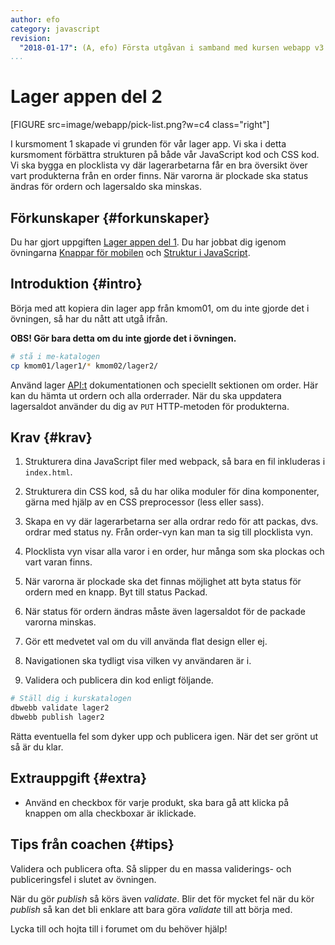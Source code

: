```yaml
---
author: efo
category: javascript
revision:
  "2018-01-17": (A, efo) Första utgåvan i samband med kursen webapp v3.
...
```

Lager appen del 2
==================================
[FIGURE src=image/webapp/pick-list.png?w=c4 class="right"]

I kursmoment 1 skapade vi grunden för vår lager app. Vi ska i detta kursmoment förbättra strukturen på både vår JavaScript kod och CSS kod. Vi ska bygga en plocklista vy där lagerarbetarna får en bra översikt över vart produkterna från en order finns. När varorna är plockade ska status ändras för ordern och lagersaldo ska minskas.



<!--more-->



Förkunskaper {#forkunskaper}
-----------------------
Du har gjort uppgiften [Lager appen del 1](uppgift/lager-appen-del-1). Du har jobbat dig igenom övningarna [Knappar för mobilen](kunskap/knappar-for-mobilen) och [Struktur i JavaScript](kunskap/struktur-i-var-javascript).


Introduktion {#intro}
-----------------------
Börja med att kopiera din lager app från kmom01, om du inte gjorde det i övningen, så har du nått att utgå ifrån.

<strong>OBS! Gör bara detta om du inte gjorde det i övningen.</strong>

```bash
# stå i me-katalogen
cp kmom01/lager1/* kmom02/lager2/
```

Använd lager [API:t](https://lager.emilfolino.se) dokumentationen och speciellt sektionen om order. Här kan du hämta ut ordern och alla orderrader. När du ska uppdatera lagersaldot använder du dig av `PUT` HTTP-metoden för produkterna.



Krav {#krav}
-----------------------
1. Strukturera dina JavaScript filer med webpack, så bara en fil inkluderas i `index.html`.

1. Strukturera din CSS kod, så du har olika moduler för dina komponenter, gärna med hjälp av en CSS preprocessor (less eller sass).

1. Skapa en vy där lagerarbetarna ser alla ordrar redo för att packas, dvs. ordrar med status ny. Från order-vyn kan man ta sig till plocklista vyn.

1. Plocklista vyn visar alla varor i en order, hur många som ska plockas och vart varan finns.

1. När varorna är plockade ska det finnas möjlighet att byta status för ordern med en knapp. Byt till status Packad.

1. När status för ordern ändras måste även lagersaldot för de packade varorna minskas.

1. Gör ett medvetet val om du vill använda flat design eller ej.

1. Navigationen ska tydligt visa vilken vy användaren är i.

1. Validera och publicera din kod enligt följande.

```bash
# Ställ dig i kurskatalogen
dbwebb validate lager2
dbwebb publish lager2
```

Rätta eventuella fel som dyker upp och publicera igen. När det ser grönt ut så är du klar.



Extrauppgift {#extra}
-----------------------
* Använd en checkbox för varje produkt, ska bara gå att klicka på knappen om alla checkboxar är iklickade.



Tips från coachen {#tips}
-----------------------

Validera och publicera ofta. Så slipper du en massa validerings- och publiceringsfel i slutet av övningen.

När du gör *publish* så körs även *validate*. Blir det för mycket fel när du kör *publish* så kan det bli enklare att bara göra *validate* till att börja med.

Lycka till och hojta till i forumet om du behöver hjälp!
